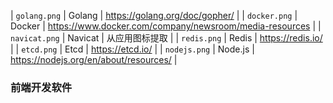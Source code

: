 | `golang.png` | Golang | https://golang.org/doc/gopher/ |
| `docker.png` | Docker | https://www.docker.com/company/newsroom/media-resources |
| `navicat.png` | Navicat | 从应用图标提取 |
| `redis.png` | Redis | https://redis.io/ |
| `etcd.png` | Etcd | https://etcd.io/ |
| `nodejs.png` | Node.js | https://nodejs.org/en/about/resources/ |

### 前端开发软件 